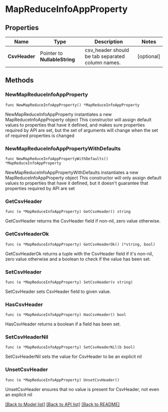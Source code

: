 # MapReduceInfoAppProperty

## Properties

Name | Type | Description | Notes
------------ | ------------- | ------------- | -------------
**CsvHeader** | Pointer to **NullableString** | csv_header should be tab separated column names. | [optional] 

## Methods

### NewMapReduceInfoAppProperty

`func NewMapReduceInfoAppProperty() *MapReduceInfoAppProperty`

NewMapReduceInfoAppProperty instantiates a new MapReduceInfoAppProperty object
This constructor will assign default values to properties that have it defined,
and makes sure properties required by API are set, but the set of arguments
will change when the set of required properties is changed

### NewMapReduceInfoAppPropertyWithDefaults

`func NewMapReduceInfoAppPropertyWithDefaults() *MapReduceInfoAppProperty`

NewMapReduceInfoAppPropertyWithDefaults instantiates a new MapReduceInfoAppProperty object
This constructor will only assign default values to properties that have it defined,
but it doesn't guarantee that properties required by API are set

### GetCsvHeader

`func (o *MapReduceInfoAppProperty) GetCsvHeader() string`

GetCsvHeader returns the CsvHeader field if non-nil, zero value otherwise.

### GetCsvHeaderOk

`func (o *MapReduceInfoAppProperty) GetCsvHeaderOk() (*string, bool)`

GetCsvHeaderOk returns a tuple with the CsvHeader field if it's non-nil, zero value otherwise
and a boolean to check if the value has been set.

### SetCsvHeader

`func (o *MapReduceInfoAppProperty) SetCsvHeader(v string)`

SetCsvHeader sets CsvHeader field to given value.

### HasCsvHeader

`func (o *MapReduceInfoAppProperty) HasCsvHeader() bool`

HasCsvHeader returns a boolean if a field has been set.

### SetCsvHeaderNil

`func (o *MapReduceInfoAppProperty) SetCsvHeaderNil(b bool)`

 SetCsvHeaderNil sets the value for CsvHeader to be an explicit nil

### UnsetCsvHeader
`func (o *MapReduceInfoAppProperty) UnsetCsvHeader()`

UnsetCsvHeader ensures that no value is present for CsvHeader, not even an explicit nil

[[Back to Model list]](../README.md#documentation-for-models) [[Back to API list]](../README.md#documentation-for-api-endpoints) [[Back to README]](../README.md)


